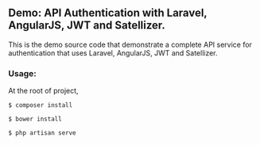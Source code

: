 ## Demo: API Authentication with Laravel, AngularJS, JWT and Satellizer.

This is the demo source code that demonstrate a complete API service for authentication that uses Laravel, AngularJS, JWT and Satellizer.

### Usage:

At the root of project,

```
$ composer install

$ bower install

$ php artisan serve
```



